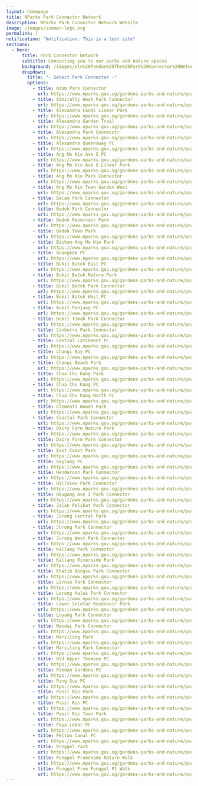 ```yaml
---
layout: homepage
title: NParks Park Connector Network
description: NParks Park Connector Network Website
image: /images/isomer-logo.svg
permalink: /
notification: "Notification: This is a test site"
sections:
  - hero:
      title: Park Connector Network
      subtitle: Connecting you to our parks and nature spaces
      background: /images/Ulu%20Pandan%20The%20Park%20Connector%20Network%20Brings%20People%20Together.jpeg
      dropdown:
        title: "- Select Park Connector -"
        options:
          - title: Adam Park Connector
            url: https://www.nparks.gov.sg/gardens-parks-and-nature/park-connector-network/adam-pc
          - title: Admiralty West Park Connector
            url: https://www.nparks.gov.sg/gardens-parks-and-nature/park-connector-network/admiralty-west-pc
          - title: Alexandra Canal Linear Park
            url: https://www.nparks.gov.sg/gardens-parks-and-nature/park-connector-network/alexandra-canal-linear-park
          - title: Alexandra Garden Trail
            url: https://www.nparks.gov.sg/gardens-parks-and-nature/park-connector-network/alexandra-garden-trail
          - title: Alexandra Park Connecotr
            url: https://www.nparks.gov.sg/gardens-parks-and-nature/park-connector-network/alexandra-pc
          - title: Alexandra Queensway PC
            url: https://www.nparks.gov.sg/gardens-parks-and-nature/park-connector-network/alexandra-queensway-pc
          - title: Ang Mo Kio Ave 5 PC
            url: https://www.nparks.gov.sg/gardens-parks-and-nature/park-connector-network/ang-mo-kio-ave-5-pc
          - title: Ang Mo Kio Ave 8 Linear Park
            url: https://www.nparks.gov.sg/gardens-parks-and-nature/park-connector-network/ang-mo-kio-avenue-8-linear-park
          - title: Ang Mo Kio Park Connector
            url: https://www.nparks.gov.sg/gardens-parks-and-nature/park-connector-network/ang-mo-kio-pc
          - title: Ang Mo Kio Town Garden West
            url: https://www.nparks.gov.sg/gardens-parks-and-nature/parks-and-nature-reserves/ang-mo-kio-town-garden-west
          - title: Balam Park Connector
            url: https://www.nparks.gov.sg/gardens-parks-and-nature/park-connector-network/balam-pc
          - title: Bedok Park Connector
            url: https://www.nparks.gov.sg/gardens-parks-and-nature/park-connector-network/bedok-reservoir-park
          - title: Bedok Reservoir Park
            url: https://www.nparks.gov.sg/gardens-parks-and-nature/parks-and-nature-reserves/bedok-reservoir-park
          - title: Bedok Town Park
            url: https://www.nparks.gov.sg/gardens-parks-and-nature/park-connector-network/bedok-town-park
          - title: Bishan-Ang Mo Kio Park
            url: https://www.nparks.gov.sg/gardens-parks-and-nature/parks-and-nature-reserves/bishan
          - title: Buangkok PC
            url: https://www.nparks.gov.sg/gardens-parks-and-nature/park-connector-network/buangkok-pc
          - title: Bukit Batok East PC
            url: https://www.nparks.gov.sg/gardens-parks-and-nature/park-connector-network/bukit-batok-east-pc
          - title: Bukit Batok Nature Park
            url: https://www.nparks.gov.sg/gardens-parks-and-nature/parks-and-nature-reserves/bukit-batok-nature-park
          - title: Bukit Batok Park Connector
            url: https://www.nparks.gov.sg/gardens-parks-and-nature/park-connector-network/bukit-batok-pc
          - title: Bukit Batok West PC
            url: https://www.nparks.gov.sg/gardens-parks-and-nature/park-connector-network/bukit-batok-west-pc
          - title: Bukit Panjang PC
            url: https://www.nparks.gov.sg/gardens-parks-and-nature/park-connector-network/bukit-panjang-woodlands-road-to-kje-pc
          - title: Bukit Timah Park Connector
            url: https://www.nparks.gov.sg/gardens-parks-and-nature/park-connector-network/bukit-timah-pc
          - title: Canberra Park Connector
            url: https://www.nparks.gov.sg/gardens-parks-and-nature/park-connector-network/canberra-pc
          - title: Central Catchment PC
            url: https://www.nparks.gov.sg/gardens-parks-and-nature/park-connector-network/central-catchment-pc
          - title: Changi Bay PC
            url: https://www.nparks.gov.sg/gardens-parks-and-nature/park-connector-network/changi-bay-pc
          - title: Changi Beach Park
            url: https://www.nparks.gov.sg/gardens-parks-and-nature/parks-and-nature-reserves/changi-beach-park
          - title: Chua Chu Kang Park
            url: https://www.nparks.gov.sg/gardens-parks-and-nature/parks-and-nature-reserves/choa-chu-kang-park
          - title: Chua Chu Kang PC
            url: https://www.nparks.gov.sg/gardens-parks-and-nature/park-connector-network/choa-chu-kang-pc
          - title: Chua Chu Kang North PC
            url: https://www.nparks.gov.sg/gardens-parks-and-nature/park-connector-network/chua-chu-kang-north-pc
          - title: Clementi Woods Park
            url: https://www.nparks.gov.sg/gardens-parks-and-nature/parks-and-nature-reserves/clementi-woods-park
          - title: Coastal Park Connector
            url: https://www.nparks.gov.sg/gardens-parks-and-nature/park-connector-network/coastal-pc
          - title: Dairy Farm Nature Park
            url: https://www.nparks.gov.sg/gardens-parks-and-nature/parks-and-nature-reserves/dairy-farm-nature-park
          - title: Dairy Farm Park Connector
            url: https://www.nparks.gov.sg/gardens-parks-and-nature/park-connector-network/dairy-farm-pc
          - title: East Coast Park
            url: https://www.nparks.gov.sg/gardens-parks-and-nature/parks-and-nature-reserves/east-coast-park
          - title: Geylang PC
            url: https://www.nparks.gov.sg/gardens-parks-and-nature/park-connector-network/geylang-pc
          - title: Henderson Park Connector
            url: https://www.nparks.gov.sg/gardens-parks-and-nature/park-connector-network/henderson-pc
          - title: Hillview Park Connector
            url: https://www.nparks.gov.sg/gardens-parks-and-nature/park-connector-network/hillview-pc
          - title: Hougang Ave 3 Park Connector
            url: https://www.nparks.gov.sg/gardens-parks-and-nature/park-connector-network/hougang-avenue-3-pc
          - title: Jalan Pelikat Park Connector
            url: https://www.nparks.gov.sg/gardens-parks-and-nature/park-connector-network/jalan-pelikat-pc
          - title: Jurong Central Park
            url: https://www.nparks.gov.sg/gardens-parks-and-nature/parks-and-nature-reserves/jurong-central-park
          - title: Jurong Park Connector
            url: https://www.nparks.gov.sg/gardens-parks-and-nature/park-connector-network/jurong-pc
          - title: Jurong West Park Connector
            url: https://www.nparks.gov.sg/gardens-parks-and-nature/park-connector-network/jurong-west-pc
          - title: Kallang Park Connector
            url: https://www.nparks.gov.sg/gardens-parks-and-nature/park-connector-network/kallang-pc
          - title: Kallang Riverside Park
            url: https://www.nparks.gov.sg/gardens-parks-and-nature/parks-and-nature-reserves/kallang-riverside-park
          - title: Khatib Bongsu Park Connector
            url: https://www.nparks.gov.sg/gardens-parks-and-nature/park-connector-network/khatib-bongsu-pc
          - title: Lornie Park Connector
            url: https://www.nparks.gov.sg/gardens-parks-and-nature/park-connector-network/lornie-pc
          - title: Lorong Halus Park Connector
            url: https://www.nparks.gov.sg/gardens-parks-and-nature/park-connector-network/lorong-halus-pc
          - title: Lower Seletar Reservoir Park
            url: https://www.nparks.gov.sg/gardens-parks-and-nature/parks-and-nature-reserves/lower-seletar-reservoir-park
          - title: Loyang Park Connector
            url: https://www.nparks.gov.sg/gardens-parks-and-nature/park-connector-network/loyang-pc
          - title: Mandai Park Connector
            url: https://www.nparks.gov.sg/gardens-parks-and-nature/park-connector-network/mandai-pc
          - title: Marsiling Park
            url: https://www.nparks.gov.sg/gardens-parks-and-nature/parks-and-nature-reserves/marsiling-park
          - title: Marsiling Park Connector
            url: https://www.nparks.gov.sg/gardens-parks-and-nature/park-connector-network/marsiling-pc
          - title: Old Upper Thomson PC
            url: https://www.nparks.gov.sg/gardens-parks-and-nature/park-connector-network/old-upper-thomson-pc
          - title: Pandan Gardens PC
            url: https://www.nparks.gov.sg/gardens-parks-and-nature/park-connector-network/pandan-gardens-pc
          - title: Pang Sua PC
            url: https://www.nparks.gov.sg/gardens-parks-and-nature/park-connector-network/pang-sua-pc
          - title: Pasir Ris Park
            url: https://www.nparks.gov.sg/gardens-parks-and-nature/parks-and-nature-reserves/pasir-ris-park
          - title: Pasir Ris PC
            url: https://www.nparks.gov.sg/gardens-parks-and-nature/park-connector-network/pasir-ris-pc
          - title: Pasir Ris Town Park
            url: https://www.nparks.gov.sg/gardens-parks-and-nature/parks-and-nature-reserves/pasir-ris-town-park
          - title: Paya Lebar PC
            url: https://www.nparks.gov.sg/gardens-parks-and-nature/park-connector-network/paya-lebar-pc
          - title: Pelton Canal PC
            url: https://www.nparks.gov.sg/gardens-parks-and-nature/park-connector-network/pelton-canal-pc
          - title: Punggol Park
            url: https://www.nparks.gov.sg/gardens-parks-and-nature/parks-and-nature-reserves/punggol-park
          - title: Punggol Promenade Nature Walk
            url: https://www.nparks.gov.sg/gardens-parks-and-nature/park-connector-network/punggol-promenade-nature-walk
          - title: Punggol Prom Punggol Pt Walk
            url: https://www.nparks.gov.sg/gardens-parks-and-nature/park-connector-network/punggol-promenade-punggol-point-walk
---
```

